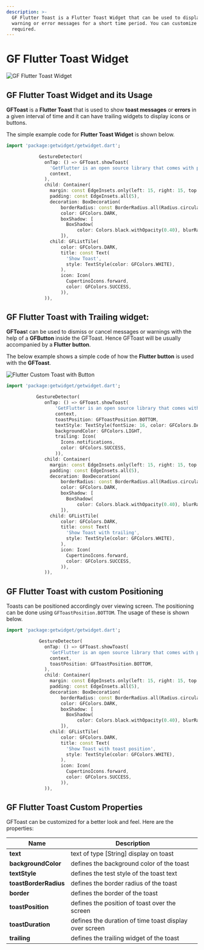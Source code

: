 ```yaml
---
description: >-
  GF Flutter Toast is a Flutter Toast Widget that can be used to display quick
  warning or error messages for a short time period. You can customize it as
  required.
---
```


# GF Flutter Toast Widget

![GF Flutter Toast Widget](https://ik.imagekit.io/ionicfirebaseapp/getwidget/docs/tr:w-800,f-auto/Toasts_CjkhzUIzm.png)

## GF Flutter Toast Widget and its Usage

**GFToast** is a **Flutter Toast** that is used to show **toast messages** or **errors** in a given interval of time and it can have trailing widgets to display icons or buttons.

The simple example code for **Flutter Toast Widget** is shown below.

```dart
import 'package:getwidget/getwidget.dart';

            GestureDetector(
              onTap: () => GFToast.showToast(
                'GetFlutter is an open source library that comes with pre-build 1000+ UI components.',
                context,
              ),
              child: Container(
                margin: const EdgeInsets.only(left: 15, right: 15, top: 20),
                padding: const EdgeInsets.all(5),
                decoration: BoxDecoration(
                    borderRadius: const BorderRadius.all(Radius.circular(7)),
                    color: GFColors.DARK,
                    boxShadow: [
                      BoxShadow(
                          color: Colors.black.withOpacity(0.40), blurRadius: 5)
                    ]),
                child: GFListTile(
                    color: GFColors.DARK,
                    title: const Text(
                      'Show Toast',
                      style: TextStyle(color: GFColors.WHITE),
                    ),
                    icon: Icon(
                      CupertinoIcons.forward,
                      color: GFColors.SUCCESS,
                    )),
              )),
```

## GF Flutter Toast with Trailing widget:

**GFToas**t can be used to dismiss or cancel messages or warnings with the help of a **GFButton** inside the GFToast. Hence GFToast will be usually accompanied by a **Flutter button**.

The below example shows a simple code of how the **Flutter button** is used with the **GFToast**.

![Flutter Custom Toast with Button](https://ik.imagekit.io/ionicfirebaseapp/getwidget/docs/tr:w-800,f-auto/BAsic_toasts\_3x_Jy51nVck_o.png)

```dart
import 'package:getwidget/getwidget.dart';

           GestureDetector(
              onTap: () => GFToast.showToast(
                  'GetFlutter is an open source library that comes with pre-build 1000+ UI components.',
                  context,
                  toastPosition: GFToastPosition.BOTTOM,
                  textStyle: TextStyle(fontSize: 16, color: GFColors.DARK),
                  backgroundColor: GFColors.LIGHT,
                  trailing: Icon(
                    Icons.notifications,
                    color: GFColors.SUCCESS,
                  )),
              child: Container(
                margin: const EdgeInsets.only(left: 15, right: 15, top: 20),
                padding: const EdgeInsets.all(5),
                decoration: BoxDecoration(
                    borderRadius: const BorderRadius.all(Radius.circular(7)),
                    color: GFColors.DARK,
                    boxShadow: [
                      BoxShadow(
                          color: Colors.black.withOpacity(0.40), blurRadius: 5)
                    ]),
                child: GFListTile(
                    color: GFColors.DARK,
                    title: const Text(
                      'Show Toast with trailing',
                      style: TextStyle(color: GFColors.WHITE),
                    ),
                    icon: Icon(
                      CupertinoIcons.forward,
                      color: GFColors.SUCCESS,
                    )),
              )),
```

## GF Flutter Toast with custom Positioning

Toasts can be positioned accordingly over viewing screen. The positioning can be done using `GFToastPosition.BOTTOM`. The usage of these is shown below.

```dart
import 'package:getwidget/getwidget.dart';

            GestureDetector(
              onTap: () => GFToast.showToast(
                'GetFlutter is an open source library that comes with pre-build 1000+ UI components.',
                context,
                toastPosition: GFToastPosition.BOTTOM,
              ),
              child: Container(
                margin: const EdgeInsets.only(left: 15, right: 15, top: 20),
                padding: const EdgeInsets.all(5),
                decoration: BoxDecoration(
                    borderRadius: const BorderRadius.all(Radius.circular(7)),
                    color: GFColors.DARK,
                    boxShadow: [
                      BoxShadow(
                          color: Colors.black.withOpacity(0.40), blurRadius: 5)
                    ]),
                child: GFListTile(
                    color: GFColors.DARK,
                    title: const Text(
                      'Show Toast with toast position',
                      style: TextStyle(color: GFColors.WHITE),
                    ),
                    icon: Icon(
                      CupertinoIcons.forward,
                      color: GFColors.SUCCESS,
                    )),
              )),
```

## GF Flutter Toast Custom Properties

GFToast can be customized for a better look and feel. Here are the properties:

| Name                  | Description                                            |
| --------------------- | ------------------------------------------------------ |
| **text**              | text of type \[String] display on toast                |
| **backgroundColor**   | defines the background color of the toast              |
| **textStyle**         | defines the test style of the toast text               |
| **toastBorderRadius** | defines the border radius of the toast                 |
| **border**            | defines the border of the toast                        |
| **toastPosition**     | defines the position of toast over the screen          |
| **toastDuration**     | defines the duration of time toast display over screen |
| **trailing**          | defines the trailing widget of the toast               |
